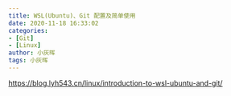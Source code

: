 ```yaml
---
title: WSL(Ubuntu)、Git 配置及简单使用
date: 2020-11-18 16:33:02
categories:
- [Git]
- [Linux]
author: 小灰晖
tags: 小灰晖
---
```



https://blog.lyh543.cn/linux/introduction-to-wsl-ubuntu-and-git/